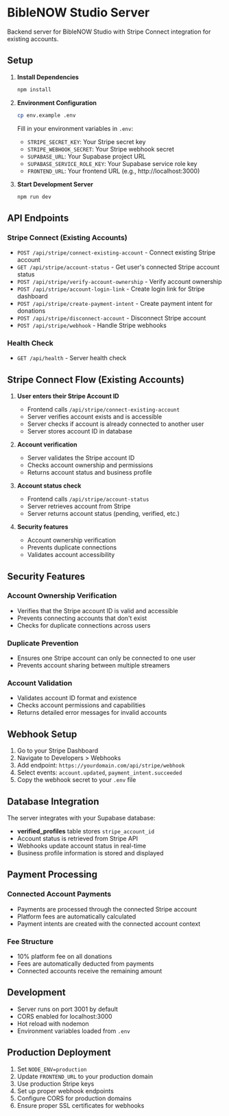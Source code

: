 # BibleNOW Studio Server

Backend server for BibleNOW Studio with Stripe Connect integration for existing accounts.

## Setup

1. **Install Dependencies**
   ```bash
   npm install
   ```

2. **Environment Configuration**
   ```bash
   cp env.example .env
   ```
   
   Fill in your environment variables in `.env`:
   - `STRIPE_SECRET_KEY`: Your Stripe secret key
   - `STRIPE_WEBHOOK_SECRET`: Your Stripe webhook secret
   - `SUPABASE_URL`: Your Supabase project URL
   - `SUPABASE_SERVICE_ROLE_KEY`: Your Supabase service role key
   - `FRONTEND_URL`: Your frontend URL (e.g., http://localhost:3000)

3. **Start Development Server**
   ```bash
   npm run dev
   ```

## API Endpoints

### Stripe Connect (Existing Accounts)

- `POST /api/stripe/connect-existing-account` - Connect existing Stripe account
- `GET /api/stripe/account-status` - Get user's connected Stripe account status
- `POST /api/stripe/verify-account-ownership` - Verify account ownership
- `POST /api/stripe/account-login-link` - Create login link for Stripe dashboard
- `POST /api/stripe/create-payment-intent` - Create payment intent for donations
- `POST /api/stripe/disconnect-account` - Disconnect Stripe account
- `POST /api/stripe/webhook` - Handle Stripe webhooks

### Health Check

- `GET /api/health` - Server health check

## Stripe Connect Flow (Existing Accounts)

1. **User enters their Stripe Account ID**
   - Frontend calls `/api/stripe/connect-existing-account`
   - Server verifies account exists and is accessible
   - Server checks if account is already connected to another user
   - Server stores account ID in database

2. **Account verification**
   - Server validates the Stripe account ID
   - Checks account ownership and permissions
   - Returns account status and business profile

3. **Account status check**
   - Frontend calls `/api/stripe/account-status`
   - Server retrieves account from Stripe
   - Server returns account status (pending, verified, etc.)

4. **Security features**
   - Account ownership verification
   - Prevents duplicate connections
   - Validates account accessibility

## Security Features

### Account Ownership Verification
- Verifies that the Stripe account ID is valid and accessible
- Prevents connecting accounts that don't exist
- Checks for duplicate connections across users

### Duplicate Prevention
- Ensures one Stripe account can only be connected to one user
- Prevents account sharing between multiple streamers

### Account Validation
- Validates account ID format and existence
- Checks account permissions and capabilities
- Returns detailed error messages for invalid accounts

## Webhook Setup

1. Go to your Stripe Dashboard
2. Navigate to Developers > Webhooks
3. Add endpoint: `https://yourdomain.com/api/stripe/webhook`
4. Select events: `account.updated`, `payment_intent.succeeded`
5. Copy the webhook secret to your `.env` file

## Database Integration

The server integrates with your Supabase database:

- **verified_profiles** table stores `stripe_account_id`
- Account status is retrieved from Stripe API
- Webhooks update account status in real-time
- Business profile information is stored and displayed

## Payment Processing

### Connected Account Payments
- Payments are processed through the connected Stripe account
- Platform fees are automatically calculated
- Payment intents are created with the connected account context

### Fee Structure
- 10% platform fee on all donations
- Fees are automatically deducted from payments
- Connected accounts receive the remaining amount

## Development

- Server runs on port 3001 by default
- CORS enabled for localhost:3000
- Hot reload with nodemon
- Environment variables loaded from `.env`

## Production Deployment

1. Set `NODE_ENV=production`
2. Update `FRONTEND_URL` to your production domain
3. Use production Stripe keys
4. Set up proper webhook endpoints
5. Configure CORS for production domains
6. Ensure proper SSL certificates for webhooks 